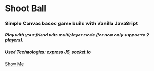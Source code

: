 # Shoot Ball

### Simple Canvas based game build with Vanilla JavaSript

##### Play with your friend with multiplayer mode (for now only suppoerts 2 players).
##### Used Technologies: express JS, socket.io

[Show Me](https://shoot-ball.vercel.app/)
